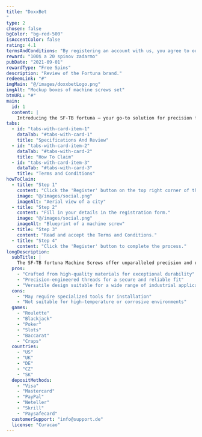```yaml
---
title: "DoxxBet
"
type: 2
chosen: false
bgColor: "bg-red-500"
isAccentColor: false
rating: 4.1
termsAndConditions: "By registering an account with us, you agree to our Terms and Conditions. Please make sure you read and understand them before proceeding."
reward: "100$ a 20 spinov zadarmo"
pubDate: "2021-09-01"
rewardType: "Free Spins"
description: "Review of the Fortuna brand."
redeemLink: "#"
imgMain: "@/images/doxxbetLogo.png"
imgAlt: "Mockup boxes of machine screws set"
btnURL: "#"
main:
  id: 1
  content: |
    Introducing the SF-TB fortuna – your go-to solution for precision fastening in machinery and equipment. This comprehensive set of machine screws is meticulously crafted to meet the stringent demands of industrial applications, ensuring secure and reliable fastening.
tabs:
  - id: "tabs-with-card-item-1"
    dataTab: "#tabs-with-card-1"
    title: "Specifications And Review"
  - id: "tabs-with-card-item-2"
    dataTab: "#tabs-with-card-2"
    title: "How To Claim"
  - id: "tabs-with-card-item-3"
    dataTab: "#tabs-with-card-3"
    title: "Terms and Conditions"
howToClaim:
  - title: "Step 1"
    content: "Click the 'Register' button on the top right corner of the page. Ass!"
    image: "@/images/social.png"
    imageAlt: "Aerial view of a city"
  - title: "Step 2"
    content: "Fill in your details in the registration form."
    image: "@/images/social.png"
    imageAlt: "Blueprint of a machine screw"
  - title: "Step 3"
    content: "Read and accept the Terms and Conditions."
  - title: "Step 4"
    content: "Click the 'Register' button to complete the process."
longDescription:
  subTitle: |
    The SF-TB fortuna Machine Screws offer unparalleled precision and reliability for industrial applications, ensuring seamless operation and longevity for your machinery and equipment.
  pros:
    - "Crafted from high-quality materials for exceptional durability"
    - "Precision-engineered threads for a secure and reliable fit"
    - "Versatile design suitable for a wide range of industrial applications"
  cons:
    - "May require specialized tools for installation"
    - "Not suitable for high-temperature or corrosive environments"
  games:
    - "Roulette"
    - "Blackjack"
    - "Poker"
    - "Slots"
    - "Baccarat"
    - "Craps"
  countries:
    - "US"
    - "UK"
    - "DE"
    - "CZ"
    - "SK"
  depositMethods:
    - "Visa"
    - "Mastercard"
    - "PayPal"
    - "Neteller"
    - "Skrill"
    - "Paysafecard"
  customerSupport: "info@support.de"
  license: "Curacao"
---
```

